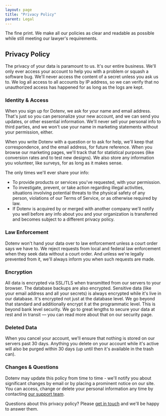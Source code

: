 ```yaml
---
layout: page
title: "Privacy Policy"
parent: Legal
---
```


<p class="max-w-3xl mx-auto text-xs text-center">The fine print. We make all our policies as clear and readable as possible while still meeting our lawyer's requirements.</p>

<section class="max-w-3xl mx-auto my-20 flex flex-col">
  <h2 class="text-left text-4xl md:text-5xl font-bold tracking-tight bg-gradient-to-r bg-clip-text text-transparent leading-tight text-zinc-950 dark:text-zinc-200">Privacy Policy</h2>

  <p class="mt-6">The privacy of your data is paramount to us. It's our entire business. We'll only ever access your account to help you with a problem or squash a software bug. We'll never access the content of a secret unless you ask us to. We log all access to all accounts by IP address, so we can verify that no unauthorized access has happened for as long as the logs are kept.</p>

  <h3 class="mt-6 text-left text-xl font-bold tracking-tight">Identity & Access</h3>

  <p class="mt-6">When you sign up for Dotenv, we ask for your name and email address. That's just so you can personalize your new account, and we can send you updates, or other essential information. We'll never sell your personal info to third parties, and we won't use your name in marketing statements without your permission, either.</p>

  <p class="mt-6">When you write Dotenv with a question or to ask for help, we'll keep that correspondence, and the email address, for future reference. When you browse our marketing pages, we'll track that for statistical purposes (like conversion rates and to test new designs). We also store any information you volunteer, like surveys, for as long as it makes sense.</p>

  <p class="mt-6">The only times we'll ever share your info:</p>

  <ul class="mt-6 list-disc ml-5">
    <li>To provide products or services you've requested, with your permission.</li>
    <li>To investigate, prevent, or take action regarding illegal activities, situations involving potential threats to the physical safety of any person, violations of our Terms of Service, or as otherwise required by law.</li>
    <li>If Dotenv is acquired by or merged with another company we'll notify you well before any info about you and your organization is transferred and becomes subject to a different privacy policy.</li>
  </ul>

  <h3 class="mt-6 text-left text-xl font-bold tracking-tight">Law Enforcement</h3>

  <p class="mt-6">Dotenv won't hand your data over to law enforcement unless a court order says we have to. We reject requests from local and federal law enforcement when they seek data without a court order. And unless we're legally prevented from it, we'll always inform you when such requests are made.</p>

  <h3 class="mt-6 text-left text-xl font-bold tracking-tight">Encryption</h3>

  <p class="mt-6">All data is encrypted via SSL/TLS when transmitted from our servers to your browser. The database backups are also encrypted. Sensitive data (like your email address and all your secrets) is always encrypted while it's live in our database. It's encrypted not just at the database level. We go beyond that standard and additionally encrypt it at the programmatic level. This is beyond bank level security. We go to great lengths to secure your data at rest and in transit — you can read more about that on our security page.</p>

  <h3 class="mt-6 text-left text-xl font-bold tracking-tight">Deleted Data</h3>

  <p class="mt-6">When you cancel your account, we'll ensure that nothing is stored on our servers past 30 days. Anything you delete on your account while it's active will also be purged within 30 days (up until then it's available in the trash can).</p>

  <h3 class="mt-6 text-left text-xl font-bold tracking-tight">Changes & Questions</h3>

  <p class="mt-6">Dotenv may update this policy from time to time - we'll notify you about significant changes by email or by placing a prominent notice on our site. You can access, change or delete your personal information any time by contacting <a class="underline" href="mailto:support@dotenv.org">our support team</a>.</p>

  <p class="mt-6">Questions about this privacy policy? Please <a href="support@dotenv.org">get in touch</a> and we'll be happy to answer them.</p>
</section>
